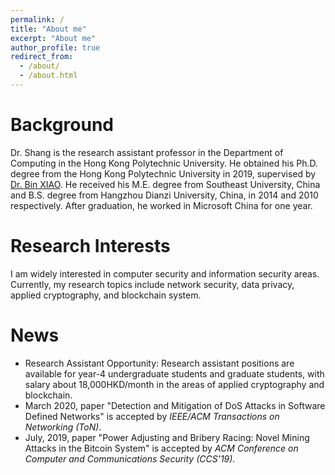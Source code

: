 ```yaml
---
permalink: /
title: "About me"
excerpt: "About me"
author_profile: true
redirect_from: 
  - /about/
  - /about.html
---
```


Background
======

Dr. Shang is the research assistant professor in the Department of Computing in the Hong Kong Polytechnic University. He obtained his Ph.D. degree from the Hong Kong Polytechnic University in 2019, supervised by [Dr. Bin XIAO](https://www4.comp.polyu.edu.hk/~csbxiao/). He received his M.E. degree from Southeast University, China and B.S. degree from Hangzhou Dianzi University, China, in 2014 and 2010 respectively. After graduation, he worked in Microsoft China for one year.

Research Interests
======
I am widely interested in computer security and information security areas. Currently, my research topics include network security, data privacy, applied cryptography, and blockchain system.


News
======
- Research Assistant Opportunity: Research assistant positions are available for year-4 undergraduate students and graduate students, with salary about 18,000HKD/month in the areas of applied cryptography and blockchain.
- March 2020, paper "Detection and Mitigation of DoS Attacks in Software Defined Networks" is accepted by _IEEE/ACM Transactions on Networking (ToN)_.
- July, 2019, paper "Power Adjusting and Bribery Racing: Novel Mining Attacks in the Bitcoin System" is accepted by _ACM Conference on Computer and Communications Security (CCS'19)_.
